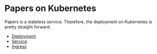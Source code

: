 # Papers on Kubernetes

Papers is a stateless service. Therefore, the deployment on Kubernetes is pretty straight forward.

* [Deployment](deployment.yml)
* [Service](svc.yml)
* [Ingress](ingress.yml)
